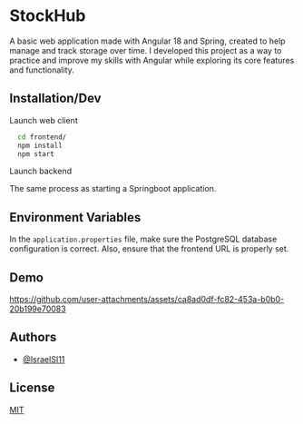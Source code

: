 
# StockHub

A basic web application made with Angular 18 and Spring, created to help manage and track storage over time. I developed this project as a way to practice and improve my skills with Angular while exploring its core features and functionality.


## Installation/Dev

Launch web client

```bash
  cd frontend/
  npm install
  npm start
```

Launch backend

The same process as starting a Springboot application.
    
## Environment Variables

In the `application.properties` file, make sure the PostgreSQL database configuration is correct. Also, ensure that the frontend URL is properly set.


## Demo


https://github.com/user-attachments/assets/ca8ad0df-fc82-453a-b0b0-20b199e70083



## Authors

- [@IsraelSI11](https://www.github.com/IsraelSI11)


## License

[MIT](https://choosealicense.com/licenses/mit/)

